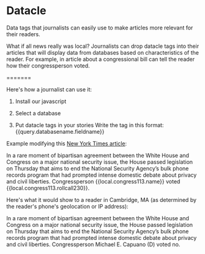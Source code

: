 Datacle
=======

Data tags that journalists can easily use to make articles more relevant for their readers. 

What if all news really was local? Journalists can drop datacle tags into their articles that will display data from databases based on characteristics of the reader. For example, in article about a congressional bill can tell the reader how their congressperson voted. 


=======

Here's how a journalist can use it:

1. Install our javascript

2. Select a database

3. Put datacle tags in your stories
Write the tag in this format: {{query.databasename.fieldname}}

Example modifying this [New York Times article](http://www.nytimes.com/2014/05/23/us/politics/house-votes-to-limit-nsas-collection-of-phone-data.html):


In a rare moment of bipartisan agreement between the White House and Congress on a major national security issue, the House passed legislation on Thursday that aims to end the National Security Agency’s bulk phone records program that had prompted intense domestic debate about privacy and civil liberties. Congressperson {{local.congress113.name}} voted {{local.congress113.rollcall230}}.

Here's what it would show to a reader in Cambridge, MA (as determined by the reader's phone's geolocation or IP address):

In a rare moment of bipartisan agreement between the White House and Congress on a major national security issue, the House passed legislation on Thursday that aims to end the National Security Agency’s bulk phone records program that had prompted intense domestic debate about privacy and civil liberties. Congressperson Michael E. Capuano (D) voted no.

